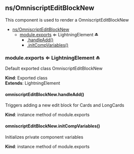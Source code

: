## ns/OmniscriptEditBlockNew
This component is used to render a OmniscriptEditBlockNew


* [ns/OmniscriptEditBlockNew](#markdown-header-nsomniscripteditblocknew)
    * [module.exports](#markdown-header-moduleexports-lightningelement) ⇐ LightningElement ⏏
        * [.handleAdd()](#markdown-header-omniscripteditblocknewhandleadd)
        * [.initCompVariables()](#markdown-header-omniscripteditblocknewinitcompvariables)

### module.exports ⇐ LightningElement ⏏
Default exported class OmniscriptEditBlockNew

**Kind**: Exported class  
**Extends**: LightningElement  
#### omniscriptEditBlockNew.handleAdd()
Triggers adding a new edit block for Cards and LongCards

**Kind**: instance method of module.exports  
#### omniscriptEditBlockNew.initCompVariables()
Initializes private component variables

**Kind**: instance method of module.exports  
